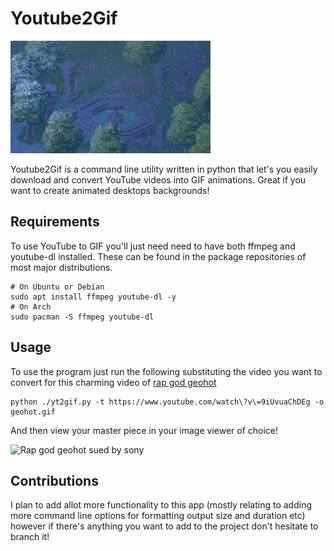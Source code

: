 # Youtube2Gif

![Aesthetic Pixel Rain](rain.gif)

Youtube2Gif is a command line utility written in python that let's you easily download and convert YouTube videos into GIF animations.
Great if you want to create animated desktops backgrounds!

## Requirements

To use YouTube to GIF you'll just need need to have both ffmpeg and youtube-dl installed. 
These can be found in the package repositories of most major distributions.
```
# On Ubuntu or Debian 
sudo apt install ffmpeg youtube-dl -y
# On Arch
sudo pacman -S ffmpeg youtube-dl
```

## Usage

To use the program just run the following substituting the video you want to convert for this charming video of [rap god geohot](https://www.youtube.com/watch?v=9iUvuaChDEg)

```
python ./yt2gif.py -t https://www.youtube.com/watch\?v\=9iUvuaChDEg -o geohot.gif
```

And then view your master piece in your image viewer of choice!

![Rap god geohot sued by sony](./geohot.gif)

## Contributions

I plan to add allot more functionality to this app (mostly relating to adding more command line options for formatting output size and duration etc) however if there's anything you want to add to the project don't hesitate to branch it!
